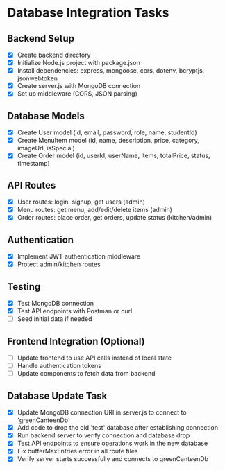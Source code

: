 # Database Integration Tasks

## Backend Setup
- [x] Create backend directory
- [x] Initialize Node.js project with package.json
- [x] Install dependencies: express, mongoose, cors, dotenv, bcryptjs, jsonwebtoken
- [x] Create server.js with MongoDB connection
- [x] Set up middleware (CORS, JSON parsing)

## Database Models
- [x] Create User model (id, email, password, role, name, studentId)
- [x] Create MenuItem model (id, name, description, price, category, imageUrl, isSpecial)
- [x] Create Order model (id, userId, userName, items, totalPrice, status, timestamp)

## API Routes
- [x] User routes: login, signup, get users (admin)
- [x] Menu routes: get menu, add/edit/delete items (admin)
- [x] Order routes: place order, get orders, update status (kitchen/admin)

## Authentication
- [x] Implement JWT authentication middleware
- [x] Protect admin/kitchen routes

## Testing
- [x] Test MongoDB connection
- [x] Test API endpoints with Postman or curl
- [ ] Seed initial data if needed

## Frontend Integration (Optional)
- [ ] Update frontend to use API calls instead of local state
- [ ] Handle authentication tokens
- [ ] Update components to fetch data from backend

## Database Update Task
- [x] Update MongoDB connection URI in server.js to connect to 'greenCanteenDb'
- [x] Add code to drop the old 'test' database after establishing connection
- [x] Run backend server to verify connection and database drop
- [x] Test API endpoints to ensure operations work in the new database
- [x] Fix bufferMaxEntries error in all route files
- [x] Verify server starts successfully and connects to greenCanteenDb
